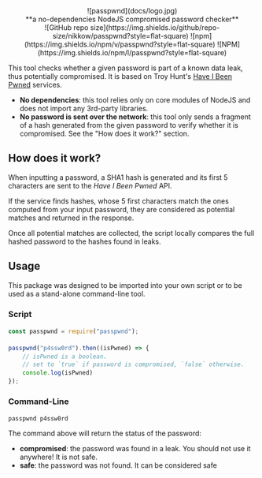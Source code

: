 <center>
![passpwnd](docs/logo.jpg)
</center>
<center>
**a no-dependencies NodeJS compromised password checker**
</center>
<center>
	![GitHub repo size](https://img.shields.io/github/repo-size/nikkow/passpwnd?style=flat-square)
	![npm](https://img.shields.io/npm/v/passpwnd?style=flat-square)
	![NPM](https://img.shields.io/npm/l/passpwnd?style=flat-square)
</center>

This tool checks whether a given password is part of a known data leak, thus potentially compromised. It is based on Troy Hunt's [Have I Been Pwned](https://haveibeenpwned.com) services.

* **No dependencies**: this tool relies only on core modules of NodeJS and does not import any 3rd-party libraries. 
* **No password is sent over the network**: this tool only sends a fragment of a hash generated from the given password to verify whether it is compromised. See the "How does it work?" section.


## How does it work?

When inputting a password, a SHA1 hash is generated and its first 5 characters are sent to the _Have I Been Pwned_ API. 

If the service finds hashes, whose 5 first characters match the ones computed from your input password, they are considered as potential matches and returned in the response. 

Once all potential matches are collected, the script locally compares the full hashed password to the hashes found in leaks. 

## Usage

This package was designed to be imported into your own script or to be used as a stand-alone command-line tool. 

### Script

```javascript
const passpwnd = require("passpwnd");

passpwnd("p4ssw0rd").then((isPwned) => {
	// isPwned is a boolean. 
	// set to `true` if password is compromised, `false` otherwise.
	console.log(isPwned)
});
```

### Command-Line

```ssh
passpwnd p4ssw0rd
```
The command above will return the status of the password: 

* **compromised**: the password was found in a leak. You should not use it anywhere! It is not safe.
* **safe**: the password was not found. It can be considered safe